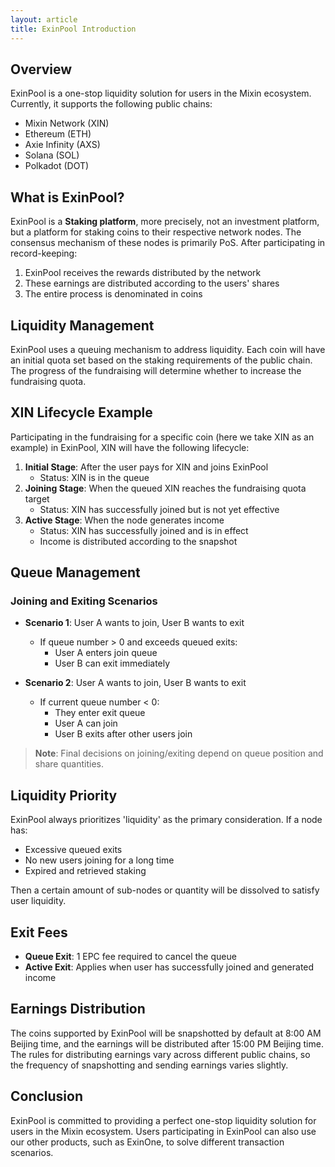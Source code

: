 ```yaml
---
layout: article
title: ExinPool Introduction
---
```


## Overview

ExinPool is a one-stop liquidity solution for users in the Mixin ecosystem. Currently, it supports the following public chains:

- Mixin Network (XIN)
- Ethereum (ETH)
- Axie Infinity (AXS)
- Solana (SOL)
- Polkadot (DOT)

## What is ExinPool?

ExinPool is a **Staking platform**, more precisely, not an investment platform, but a platform for staking coins to their respective network nodes. The consensus mechanism of these nodes is primarily PoS. After participating in record-keeping:
1. ExinPool receives the rewards distributed by the network
2. These earnings are distributed according to the users' shares
3. The entire process is denominated in coins

## Liquidity Management

ExinPool uses a queuing mechanism to address liquidity. Each coin will have an initial quota set based on the staking requirements of the public chain. The progress of the fundraising will determine whether to increase the fundraising quota.

## XIN Lifecycle Example

Participating in the fundraising for a specific coin (here we take XIN as an example) in ExinPool, XIN will have the following lifecycle:

1. **Initial Stage**: After the user pays for XIN and joins ExinPool
   - Status: XIN is in the queue
2. **Joining Stage**: When the queued XIN reaches the fundraising quota target
   - Status: XIN has successfully joined but is not yet effective
3. **Active Stage**: When the node generates income
   - Status: XIN has successfully joined and is in effect
   - Income is distributed according to the snapshot

## Queue Management

### Joining and Exiting Scenarios

* **Scenario 1**: User A wants to join, User B wants to exit
  - If queue number > 0 and exceeds queued exits:
    - User A enters join queue
    - User B can exit immediately
  
* **Scenario 2**: User A wants to join, User B wants to exit
  - If current queue number < 0:
    - They enter exit queue
    - User A can join
    - User B exits after other users join

> **Note**: Final decisions on joining/exiting depend on queue position and share quantities.

## Liquidity Priority

ExinPool always prioritizes 'liquidity' as the primary consideration. If a node has:
- Excessive queued exits
- No new users joining for a long time
- Expired and retrieved staking

Then a certain amount of sub-nodes or quantity will be dissolved to satisfy user liquidity.

## Exit Fees

- **Queue Exit**: 1 EPC fee required to cancel the queue
- **Active Exit**: Applies when user has successfully joined and generated income

## Earnings Distribution

The coins supported by ExinPool will be snapshotted by default at 8:00 AM Beijing time, and the earnings will be distributed after 15:00 PM Beijing time. The rules for distributing earnings vary across different public chains, so the frequency of snapshotting and sending earnings varies slightly.

## Conclusion

ExinPool is committed to providing a perfect one-stop liquidity solution for users in the Mixin ecosystem. Users participating in ExinPool can also use our other products, such as ExinOne, to solve different transaction scenarios.